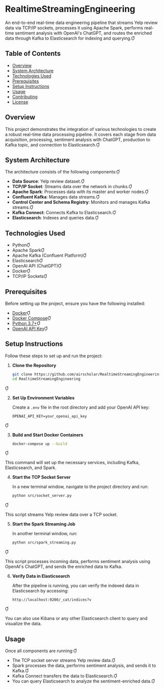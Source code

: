 # RealtimeStreamingEngineering

An end-to-end real-time data engineering pipeline that streams Yelp review data via TCP/IP sockets, processes it using Apache Spark, performs real-time sentiment analysis with OpenAI's ChatGPT, and routes the enriched data through Kafka to Elasticsearch for indexing and querying.

## Table of Contents

- [Overview](#overview)
- [System Architecture](#system-architecture)
- [Technologies Used](#technologies-used)
- [Prerequisites](#prerequisites)
- [Setup Instructions](#setup-instructions)
- [Usage](#usage)
- [Contributing](#contributing)
- [License](#license)

## Overview

This project demonstrates the integration of various technologies to create a robust real-time data processing pipeline. It covers each stage from data acquisition, processing, sentiment analysis with ChatGPT, production to Kafka topic, and connection to Elasticsearch.

## System Architecture

The architecture consists of the following components:

- **Data Source**: Yelp review dataset.
- **TCP/IP Socket**: Streams data over the network in chunks.
- **Apache Spark**: Processes data with its master and worker nodes.
- **Confluent Kafka**: Manages data streams.
- **Control Center and Schema Registry**: Monitors and manages Kafka streams.
- **Kafka Connect**: Connects Kafka to Elasticsearch.
- **Elasticsearch**: Indexes and queries data.

## Technologies Used

- Python
- Apache Spark
- Apache Kafka (Confluent Platform)
- Elasticsearch
- OpenAI API (ChatGPT)
- Docker
- TCP/IP Sockets

## Prerequisites

Before setting up the project, ensure you have the following installed:

- [Docker](https://www.docker.com/get-started)
- [Docker Compose](https://docs.docker.com/compose/install/)
- [Python 3.7+](https://www.python.org/downloads/)
- [OpenAI API Key](https://platform.openai.com/account/api-keys)

## Setup Instructions

Follow these steps to set up and run the project:

1. **Clone the Repository**

   ```bash
   git clone https://github.com/airscholar/RealtimeStreamingEngineering.git
   cd RealtimeStreamingEngineering
   ```


2. **Set Up Environment Variables**

   Create a `.env` file in the root directory and add your OpenAI API key:

   ```env
   OPENAI_API_KEY=your_openai_api_key
   ```


3. **Build and Start Docker Containers**

   ```bash
   docker-compose up --build
   ```


   This command will set up the necessary services, including Kafka, Elasticsearch, and Spark.

4. **Start the TCP Socket Server**

   In a new terminal window, navigate to the project directory and run:

   ```bash
   python src/socket_server.py
   ```


   This script streams Yelp review data over a TCP socket.

5. **Start the Spark Streaming Job**

   In another terminal window, run:

   ```bash
   python src/spark_streaming.py
   ```


   This script processes incoming data, performs sentiment analysis using OpenAI's ChatGPT, and sends the enriched data to Kafka.

6. **Verify Data in Elasticsearch**

   After the pipeline is running, you can verify the indexed data in Elasticsearch by accessing:

   ```
   http://localhost:9200/_cat/indices?v
   ```


   You can also use Kibana or any other Elasticsearch client to query and visualize the data.

## Usage

Once all components are running:

- The TCP socket server streams Yelp review data.
- Spark processes the data, performs sentiment analysis, and sends it to Kafka.
- Kafka Connect transfers the data to Elasticsearch.
- You can query Elasticsearch to analyze the sentiment-enriched data.

